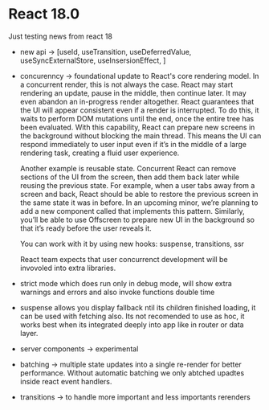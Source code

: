 # React 18.0
Just testing news from react 18
 * new api -> [useId, useTransition, useDeferredValue, useSyncExternalStore, useInsersionEffect,  ]
 * concurenncy -> foundational update to React's core rendering model.
    In a concurrent render, this is not always the case. React may start rendering an update, pause in the middle, then continue later. It may even abandon an in-progress render altogether. React guarantees that the UI will appear consistent even if a render is interrupted. To do this, it waits to perform DOM mutations until the end, once the entire tree has been evaluated. With this capability, React can prepare new screens in the background without blocking the main thread. This means the UI can respond immediately to user input even if it’s in the middle of a large rendering task, creating a fluid user experience.

    Another example is reusable state. Concurrent React can remove sections of the UI from the screen, then add them back later while reusing the previous state. For example, when a user tabs away from a screen and back, React should be able to restore the previous screen in the same state it was in before. In an upcoming minor, we’re planning to add a new component called <Offscreen> that implements this pattern. Similarly, you’ll be able to use Offscreen to prepare new UI in the background so that it’s ready before the user reveals it.

    You can work with it by using new hooks: suspense, transitions, ssr

    React team expects that user concurrenct development will be invovoled into extra libraries.

  * strict mode which does run only in debug mode, will show extra warnings and errors and also invoke functions double time
  * suspense allows you  display fallback ntil its children finished loading, it can be used with fetching also. Its not recomended to use as      hoc, it works best when its integrated deeply into app like in router or data layer.
  * server components -> experimental
  * batching -> multiple state updates into a single re-render for better performance. Without automatic batching we only abtched upadtes inside react event handlers.
  * transitions -> to handle more important and less importants rerenders
